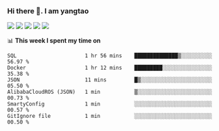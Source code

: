 ### Hi there 👋. I am yangtao 

<!-- **runtu666/runtu666** is a ✨ _special_ ✨ repository because its `README.md` (this file) appears on your GitHub profile. -->

![](https://github-profile-summary-cards.vercel.app/api/cards/profile-details?username=runtu666&theme=github)
![](https://github-profile-summary-cards.vercel.app/api/cards/repos-per-language?username=runtu666&theme=github)
![](https://github-profile-summary-cards.vercel.app/api/cards/most-commit-language?username=runtu666&theme=github)
![](https://github-profile-summary-cards.vercel.app/api/cards/stats?&username=runtu666&theme=github)
![](https://github-profile-summary-cards.vercel.app/api/cards/productive-time?username=runtu666&theme=github)

📊 **This week I spent my time on**
<!--START_SECTION:waka-->

```text
SQL                      1 hr 56 mins    ██████████████▒░░░░░░░░░░   56.97 %
Docker                   1 hr 12 mins    █████████░░░░░░░░░░░░░░░░   35.38 %
JSON                     11 mins         █▒░░░░░░░░░░░░░░░░░░░░░░░   05.50 %
AlibabaCloudROS (JSON)   1 min           ▒░░░░░░░░░░░░░░░░░░░░░░░░   00.73 %
SmartyConfig             1 min           ░░░░░░░░░░░░░░░░░░░░░░░░░   00.57 %
GitIgnore file           1 min           ░░░░░░░░░░░░░░░░░░░░░░░░░   00.50 %
```

<!--END_SECTION:waka-->


[comment]: <> (Here are some ideas to get you started:)

[comment]: <> (- 🔭 I’m currently working on tal)

[comment]: <> (- 🌱 I’m currently learning devops)

[comment]: <> (- 👯 I’m looking to collaborate on ...)

[comment]: <> (- 🤔 I’m looking for help with ...)

[comment]: <> (- 💬 Ask me about ...)

[comment]: <> (- 📫 How to reach me: ...)

[comment]: <> (- 😄 Pronouns: ...)

[comment]: <> (- ⚡ Fun fact: ...)
